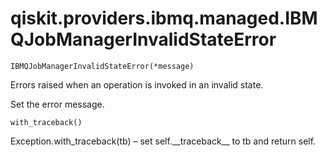 # qiskit.providers.ibmq.managed.IBMQJobManagerInvalidStateError



`IBMQJobManagerInvalidStateError(*message)`

Errors raised when an operation is invoked in an invalid state.

Set the error message.



`with_traceback()`

Exception.with\_traceback(tb) – set self.\_\_traceback\_\_ to tb and return self.

